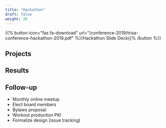 ```yaml
---
title: "Hackathon"
draft: false
weight: 30
---
```


{{% button icon="fas fa-download" url="/conference-2019/trisa-conference-hackathon-2019.pdf" %}}Hackathon Slide Deck{{% /button %}}

## Projects

## Results

## Follow-up

* Monthly online meetup
* Elect board members
* Bylaws proposal
* Workout production PKI
* Formalize design (issue tracking)